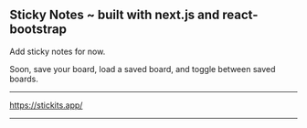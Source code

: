 ## Sticky Notes ~ built with next.js and react-bootstrap ##

Add sticky notes for now.

Soon, save your board, load a saved board, and toggle between saved boards.

---------------------------

https://stickits.app/

---------------------------
